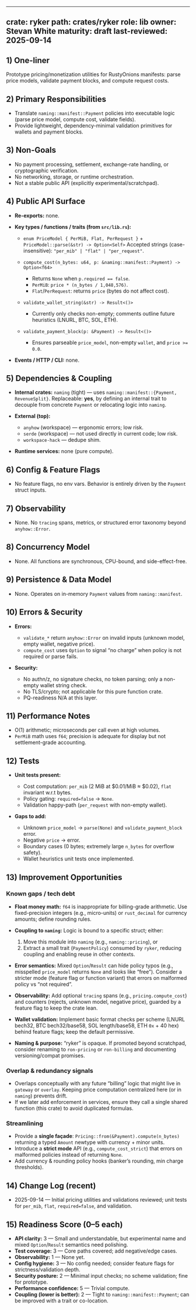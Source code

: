 ---

crate: ryker
path: crates/ryker
role: lib
owner: Stevan White
maturity: draft
last-reviewed: 2025-09-14
-------------------------

## 1) One-liner

Prototype pricing/monetization utilities for RustyOnions manifests: parse price models, validate payment blocks, and compute request costs.

## 2) Primary Responsibilities

* Translate `naming::manifest::Payment` policies into executable logic (parse price model, compute cost, validate fields).
* Provide lightweight, dependency-minimal validation primitives for wallets and payment blocks.

## 3) Non-Goals

* No payment processing, settlement, exchange-rate handling, or cryptographic verification.
* No networking, storage, or runtime orchestration.
* Not a stable public API (explicitly experimental/scratchpad).

## 4) Public API Surface

* **Re-exports:** none.
* **Key types / functions / traits (from `src/lib.rs`):**

  * `enum PriceModel { PerMiB, Flat, PerRequest }` + `PriceModel::parse(&str) -> Option<Self>`
    Accepted strings (case-insensitive): `"per_mib" | "flat" | "per_request"`.
  * `compute_cost(n_bytes: u64, p: &naming::manifest::Payment) -> Option<f64>`

    * Returns `None` when `p.required == false`.
    * `PerMiB`: `price * (n_bytes / 1,048,576)`.
    * `Flat`/`PerRequest`: returns `price` (bytes do not affect cost).
  * `validate_wallet_string(&str) -> Result<()>`

    * Currently only checks non-empty; comments outline future heuristics (LNURL, BTC, SOL, ETH).
  * `validate_payment_block(p: &Payment) -> Result<()>`

    * Ensures parseable `price_model`, non-empty `wallet`, and `price >= 0.0`.
* **Events / HTTP / CLI:** none.

## 5) Dependencies & Coupling

* **Internal crates:** `naming` (tight) — uses `naming::manifest::{Payment, RevenueSplit}`. Replaceable: **yes**, by defining an internal trait to decouple from concrete `Payment` or relocating logic into `naming`.
* **External (top):**

  * `anyhow` (workspace) — ergonomic errors; low risk.
  * `serde` (workspace) — not used directly in current code; low risk.
  * `workspace-hack` — dedupe shim.
* **Runtime services:** none (pure compute).

## 6) Config & Feature Flags

* No feature flags, no env vars. Behavior is entirely driven by the `Payment` struct inputs.

## 7) Observability

* None. No `tracing` spans, metrics, or structured error taxonomy beyond `anyhow::Error`.

## 8) Concurrency Model

* None. All functions are synchronous, CPU-bound, and side-effect-free.

## 9) Persistence & Data Model

* None. Operates on in-memory `Payment` values from `naming::manifest`.

## 10) Errors & Security

* **Errors:**

  * `validate_*` return `anyhow::Error` on invalid inputs (unknown model, empty wallet, negative price).
  * `compute_cost` uses `Option` to signal “no charge” when policy is not required or parse fails.
* **Security:**

  * No authn/z, no signature checks, no token parsing; only a non-empty wallet string check.
  * No TLS/crypto; not applicable for this pure function crate.
  * PQ-readiness N/A at this layer.

## 11) Performance Notes

* O(1) arithmetic; microseconds per call even at high volumes.
* `PerMiB` math uses `f64`; precision is adequate for display but not settlement-grade accounting.

## 12) Tests

* **Unit tests present:**

  * Cost computation: `per_mib` (2 MiB at \$0.01/MiB ≈ \$0.02), `flat` invariant w\.r.t bytes.
  * Policy gating: `required=false` → `None`.
  * Validation happy-path (`per_request` with non-empty wallet).
* **Gaps to add:**

  * Unknown `price_model` → `parse(None)` and `validate_payment_block` error.
  * Negative `price` → error.
  * Boundary cases (0 bytes; extremely large `n_bytes` for overflow safety).
  * Wallet heuristics unit tests once implemented.

## 13) Improvement Opportunities

### Known gaps / tech debt

* **Float money math:** `f64` is inappropriate for billing-grade arithmetic. Use fixed-precision integers (e.g., micro-units) or `rust_decimal` for currency amounts; define rounding rules.
* **Coupling to `naming`:** Logic is bound to a specific struct; either:

  1. Move this module into `naming` (e.g., `naming::pricing`), or
  2. Extract a small trait (`PaymentPolicy`) consumed by `ryker`, reducing coupling and enabling reuse in other contexts.
* **Error semantics:** Mixed `Option`/`Result` can hide policy typos (e.g., misspelled `price_model` returns `None` and looks like “free”). Consider a stricter mode (feature flag or function variant) that errors on malformed policy vs “not required”.
* **Observability:** Add optional `tracing` spans (e.g., `pricing.compute_cost`) and counters (rejects, unknown model, negative price), guarded by a feature flag to keep the crate lean.
* **Wallet validation:** Implement basic format checks per scheme (LNURL bech32, BTC bech32/base58, SOL length/base58, ETH `0x` + 40 hex) behind feature flags; keep the default permissive.
* **Naming & purpose:** “ryker” is opaque. If promoted beyond scratchpad, consider renaming to `ron-pricing` or `ron-billing` and documenting versioning/compat promises.

### Overlap & redundancy signals

* Overlaps conceptually with any future “billing” logic that might live in `gateway` or `overlay`. Keeping price computation centralized here (or in `naming`) prevents drift.
* If we later add enforcement in services, ensure they call a single shared function (this crate) to avoid duplicated formulas.

### Streamlining

* Provide a **single façade**: `Pricing::from(&Payment).compute(n_bytes)` returning a typed `Amount` newtype with currency + minor units.
* Introduce a **strict mode** API (e.g., `compute_cost_strict`) that errors on malformed policies instead of returning `None`.
* Add currency & rounding policy hooks (banker’s rounding, min charge thresholds).

## 14) Change Log (recent)

* 2025-09-14 — Initial pricing utilities and validations reviewed; unit tests for `per_mib`, `flat`, `required=false`, and validation.

## 15) Readiness Score (0–5 each)

* **API clarity:** 3 — Small and understandable, but experimental name and mixed `Option`/`Result` semantics need polishing.
* **Test coverage:** 3 — Core paths covered; add negative/edge cases.
* **Observability:** 1 — None yet.
* **Config hygiene:** 3 — No config needed; consider feature flags for strictness/validation depth.
* **Security posture:** 2 — Minimal input checks; no scheme validation; fine for prototype.
* **Performance confidence:** 5 — Trivial compute.
* **Coupling (lower is better):** 2 — Tight to `naming::manifest::Payment`; can be improved with a trait or co-location.

